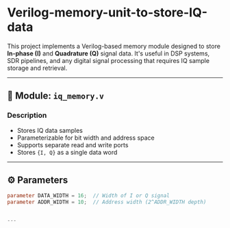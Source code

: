 # Verilog-memory-unit-to-store-IQ-data
This project implements a Verilog-based memory module designed to store **In-phase (I)** and **Quadrature (Q)** signal data. It's useful in DSP systems, SDR pipelines, and any digital signal processing that requires IQ sample storage and retrieval.

---

## 🧠 Module: `iq_memory.v`

### Description

- Stores IQ data samples
- Parameterizable for bit width and address space
- Supports separate read and write ports
- Stores `{I, Q}` as a single data word

---

## ⚙️ Parameters

```verilog
parameter DATA_WIDTH = 16;  // Width of I or Q signal
parameter ADDR_WIDTH = 10;  // Address width (2^ADDR_WIDTH depth)


---